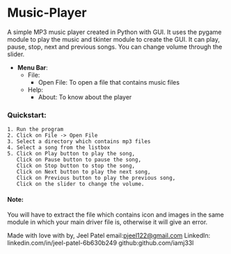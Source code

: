 # Music-Player
A simple MP3 music player created in Python with GUI.
It uses the pygame module to play the music and tkinter module to create the GUI.
It can play, pause, stop, next and previous songs.
You can change volume through the slider.

- **Menu Bar**:
    - File:
        - Open File: To open a file that contains music files
    - Help:
        - About: To know about the player

### Quickstart:
    1. Run the program
    2. Click on File -> Open File
    3. Select a directory which contains mp3 files
    4. Select a song from the listbox
    5. Click on Play button to play the song,
       Click on Pause button to pause the song,
       Click on Stop button to stop the song,
       Click on Next button to play the next song,
       Click on Previous button to play the previous song,
       Click on the slider to change the volume.
       
#### Note:
You will have to extract the file which contains icon and images in the same module in which your main driver file is, otherwise it will give an error.

Made with love with by, Jeel Patel
email:pjeel122@gmail.com
LinkedIn: linkedin.com/in/jeel-patel-6b630b249
github:github.com/iamj33l
